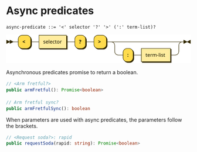 # Async predicates

```bnf
async-predicate ::= '<' selector '?' '>' (':' term-list)?
```

![](diagrams/async-predicate.svg)

Asynchronous predicates promise to return a boolean.

```typescript
// <Arm fretful?>
public armFretful(): Promise<boolean>

// Arm fretful sync?
public armFretfulSync(): boolean
```

When parameters are used with async predicates, the parameters follow the brackets.

```typescript
// <Request soda?>: rapid
public requestSoda(rapid: string): Promise<boolean>
```